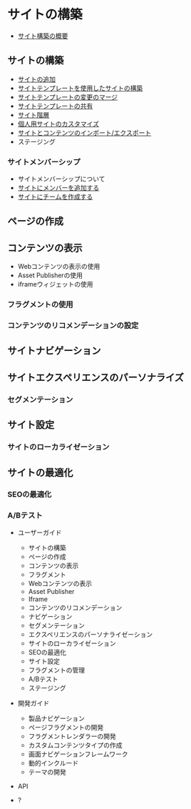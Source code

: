 # サイトの構築

<!-- Please update the Introduction to give an initial mention about Site Membership and link to Site Membership articles -->

  - [サイト構築の概要](./introduction-to-site-building.md)

## サイトの構築

  - [サイトの追加](./building-sites/adding-a-site.md)
  - [サイトテンプレートを使用したサイトの構築](./building-sites/building-sites-with-site-templates.md)
  - [サイトテンプレートの変更のマージ](./building-sites/merging-site-template-changes.md)
  - [サイトテンプレートの共有](./building-sites/sharing-site-templates.md)
  - [サイト階層](./building-sites/site-hierarchies.md)
  - [個人用サイトのカスタマイズ](./building-sites/customizing-personal-sites.md)
  - [サイトとコンテンツのインポート/エクスポート](./building-sites/importing-exporting-pages-and-content.md)
  - ステージング

### サイトメンバーシップ

  - サイトメンバーシップについて
  - [サイトにメンバーを追加する](./building-sites/adding-members-to-sites.md)
  - [サイトにチームを作成する](./building-sites/creating-teams-for-sites.md)

## ページの作成

## コンテンツの表示

  - Webコンテンツの表示の使用
  - Asset Publisherの使用
  - iframeウィジェットの使用

### フラグメントの使用

### コンテンツのリコメンデーションの設定

## サイトナビゲーション

## サイトエクスペリエンスのパーソナライズ

### セグメンテーション

## サイト設定

### サイトのローカライゼーション

## サイトの最適化

### SEOの最適化

### A/Bテスト

  - ユーザーガイド

      - サイトの構築
      - ページの作成
      - コンテンツの表示
      - フラグメント
      - Webコンテンツの表示
      - Asset Publisher
      - Iframe
      - コンテンツのリコメンデーション
      - ナビゲーション
      - セグメンテーション
      - エクスペリエンスのパーソナライゼーション
      - サイトのローカライゼーション
      - SEOの最適化
      - サイト設定
      - フラグメントの管理
      - A/Bテスト
      - ステージング

  - 開発ガイド

      - 製品ナビゲーション
      - ページフラグメントの開発
      - フラグメントレンダラーの開発
      - カスタムコンテンツタイプの作成
      - 画面ナビゲーションフレームワーク
      - 動的インクルード
      - テーマの開発

  - API

  - ?
